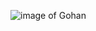 ![image of Gohan](https://photos.google.com/album/AF1QipNeA0p4pxoBdg_n5bsrowgTEDnNuKBS4IbuA_RF/photo/AF1QipPwe6LHhF_8sZBSRxB-ypnqwB2-cI3JcgkEz-om)
